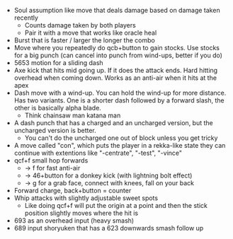 - Soul assumption like move that deals damage based on damage taken recently
	- Counts damage taken by both players
	- Pair it with a move that works like oracle heal
- Burst that is faster / larger the longer the combo
- Move where you repeatedly do qcb+button to gain stocks. Use stocks for a big punch (can cancel into punch from wind-ups, better if you do)
- 5653 motion for a sliding dash
- Axe kick that hits mid going up. If it does the attack ends. Hard hitting overhead when coming down. Works as an anti-air when it hits at the apex
- Dash move with a wind-up. You can hold the wind-up for more distance. Has two variants. One is a shorter dash followed by a forward slash, the other is basically alpha blade.
	- Think chainsaw man katana man
- A dash punch that has a charged and an uncharged version, but the uncharged version is better.
	- You can't do the uncharged one out of block unless you get tricky
- A move called "con", which puts the player in a rekka-like state they can continue with extentions like "-centrate", "-test", "-vince"
- qcf+f small hop forwards
	- -> f for fast anti-air
	- -> 46+button for a donkey kick (with lightning bolt effect)
	- -> g for a grab face, connect with knees, fall on your back
- Forward charge, back+button = counter
- Whip attacks with slightly adjustable sweet spots
	- Like doing qcf+f will put the origin at a point and then the stick position slightly moves where the hit is
- 693 as an overhead input (heavy smash)
- 689 input shoryuken that has a 623 downwards smash follow up